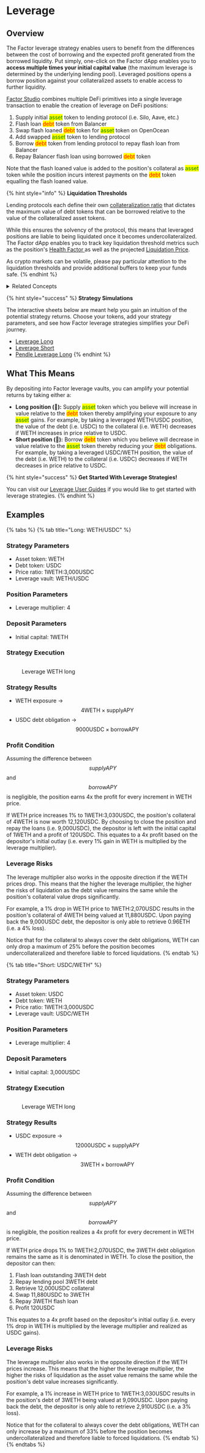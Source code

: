 # Leverage

## Overview

The Factor leverage strategy enables users to benefit from the differences between the cost of borrowing and the expected profit generated from the borrowed liquidity. Put simply, one-click on the Factor dApp enables you to **access multiple times your initial capital value** (the maximum leverage is determined by the underlying lending pool). Leveraged positions opens a borrow position against your collateralized assets to enable access to further liquidity.

[Factor Studio](https://docs.factor.fi/factor-studio/factor-studio) combines multiple DeFi primitives into a single leverage transaction to enable the creation of leverage on DeFi positions:

1. Supply initial <mark style="color:green;">asset</mark> token to lending protocol (i.e. Silo, Aave, etc.)
2. Flash loan <mark style="color:red;">debt</mark> token from Balancer
3. Swap flash loaned <mark style="color:red;">debt</mark> token for <mark style="color:green;">asset</mark> token on OpenOcean
4. Add swapped <mark style="color:green;">asset</mark> token to lending protocol
5. Borrow <mark style="color:red;">debt</mark> token from lending protocol to repay flash loan from Balancer
6. Repay Balancer flash loan using borrowed <mark style="color:red;">debt</mark> token

Note that the flash loaned value is added to the position's collateral as <mark style="color:green;">asset</mark> token while the position incurs interest payments on the <mark style="color:red;">debt</mark> token equalling the flash loaned value.&#x20;

{% hint style="info" %}
**Liquidation Thresholds**

Lending protocols each define their own [collateralization ratio](../../glossary.md#collateralisation-ratio) that dictates the maximum value of debt tokens that can be borrowed relative to the value of the collateralized asset tokens.

While this ensures the solvency of the protocol, this means that leveraged positions are liable to being liquidated once it becomes undercollateralized. The Factor dApp enables you to track key liquidation threshold metrics such as the position's [Health Factor ](../../glossary.md#health-factor)as well as the projected [Liquidation Price](../../glossary.md#liquidation-price).&#x20;

As crypto markets can be volatile, please pay particular attention to the liquidation thresholds and provide additional buffers to keep your funds safe.
{% endhint %}

<details>

<summary>Related Concepts</summary>

* [Collateralized Lending & Borrowing](../../../factor-building-blocks/leverage/concepts/collateralized-lending-and-borrowing.md) -> Borrowing <mark style="color:red;">debt</mark> token from lending protocols by collateralizing <mark style="color:green;">asset</mark> token.
* [Flash Loan](../../../factor-building-blocks/flash-loan/concepts/flash-loan.md) -> Uncollateralized lending that enables the creation of leverage.
* [Market Orders ](../../../factor-building-blocks/swap/concepts/market-orders.md)-> Instant swaps of tokens on Decentralized Exchanges.

</details>

{% hint style="success" %}
**Strategy Simulations**

The interactive sheets below are meant help you gain an intuition of the potential strategy returns. Choose your tokens, add your strategy parameters, and see how Factor leverage strategies simplifies your DeFi journey.

* [Leverage Long](https://docs.google.com/spreadsheets/d/19vwuheFm9lSNzmXJDw7D9VjB9jf4MyBvPeGcDxPzkw0/edit?usp=sharing)
* [Leverage Short](https://docs.google.com/spreadsheets/d/1a7ChR5DjqDwr0ktqIdRPmGYGIv2hlLWDDHKg1OYNPsE/edit?usp=sharing)
* [Pendle Leverage Long](https://docs.google.com/spreadsheets/d/1EzPB9GwADL1NBvRRC-xdisb4Z6WdfUZAQmhxEjIyaP0/edit?usp=sharing)
{% endhint %}

## What This Means

By depositing into Factor leverage vaults, you can amplify your potential returns by taking either a:

* **Long position (**:ox:**):** Supply <mark style="color:green;">asset</mark> token which you believe will increase in value relative to the <mark style="color:red;">debt</mark> token thereby amplifying your exposure to any <mark style="color:green;">asset</mark> gains. For example, by taking a leveraged WETH/USDC position, the value of the debt (i.e. USDC) to the collateral (i.e. WETH) decreases if WETH increases in price relative to USDC.
* **Short position (**:bear:**):** Borrow <mark style="color:red;">debt</mark> token which you believe will decrease in value relative to the <mark style="color:green;">asset</mark> token thereby reducing your <mark style="color:red;">debt</mark> obligations. For example, by taking a leveraged USDC/WETH position, the value of the debt (i.e. WETH) to the collateral (i.e. USDC) decreases if WETH decreases in price relative to USDC.

{% hint style="success" %}
**Get Started With Leverage Strategies!**

You can visit our [Leverage User Guides](../../../factor-studio/studio-discover/leverage-user-guides/) if you would like to get started with leverage strategies.
{% endhint %}

## Examples

{% tabs %}
{% tab title="Long: WETH/USDC" %}
### **Strategy Parameters**

* Asset token: WETH
* Debt token: USDC
* Price ratio: 1WETH:3,000USDC
* Leverage vault: WETH/USDC

### **Position Parameters**

* Leverage multiplier: 4

### **Deposit Parameters**

* Initial capital: 1WETH

### Strategy Execution

<figure><img src="../../../.gitbook/assets/Leverage_LongWETH.png" alt=""><figcaption><p>Leverage WETH long</p></figcaption></figure>

### Strategy Results

* WETH exposure -> $$4\text{WETH}\times{\text{supplyAPY}}$$
* USDC debt obligation -> $$9000\text{USDC}\times{\text{borrowAPY}}$$

### Profit Condition

Assuming the difference between $$supplyAPY$$ and $$borrowAPY$$ is negligible, the position earns 4x the profit for every increment in WETH price.

If WETH price increases 1% to 1WETH:3,030USDC, the position's collateral of 4WETH is now worth 12,120USDC. By choosing to close the position and repay the loans (i.e. 9,000USDC), the depositor is left with the initial capital of 1WETH and a profit of 120USDC. This equates to a 4x profit based on the depositor's initial outlay (i.e. every 1% gain in WETH is multiplied by the leverage multiplier).

### Leverage Risks

The leverage multiplier also works in the opposite direction if the WETH prices drop. This means that the higher the leverage multiplier, the higher the risks of liquidation as the debt value remains the same while the position's collateral value drops significantly.

For example, a 1% drop in WETH price to 1WETH:2,070USDC results in the position's collateral of 4WETH being valued at 11,880USDC. Upon paying back the 9,000USDC debt, the depositor is only able to retrieve 0.96ETH (i.e. a 4% loss).&#x20;

Notice that for the collateral to always cover the debt obligations, WETH can only drop a maximum of 25% before the position becomes undercollateralized and therefore liable to forced liquidations.
{% endtab %}

{% tab title="Short: USDC/WETH" %}
### **Strategy Parameters**

* Asset token: USDC
* Debt token: WETH
* Price ratio: 1WETH:3,000USDC
* Leverage vault: USDC/WETH

### **Position Parameters**

* Leverage multiplier: 4

### **Deposit Parameters**

* Initial capital: 3,000USDC

### Strategy Execution

<figure><img src="../../../.gitbook/assets/Leverage_ShortWETH.png" alt=""><figcaption><p>Leverage WETH long</p></figcaption></figure>

### Strategy Results

* USDC exposure -> $$12000\text{USDC}\times{\text{supplyAPY}}$$
* WETH debt obligation -> $$3\text{WETH}\times{\text{borrowAPY}}$$

### Profit Condition

Assuming the difference between $$supplyAPY$$ and $$borrowAPY$$ is negligible, the position realizes a 4x profit for every decrement in WETH price.

If WETH price drops 1% to 1WETH:2,070USDC, the 3WETH debt obligation remains the same as it is denominated in WETH. To close the position, the depositor can then:

1. Flash loan outstanding 3WETH debt
2. Repay lending pool 3WETH debt
3. Retrieve 12,000USDC collateral
4. Swap 11,880USDC to 3WETH&#x20;
5. Repay 3WETH flash loan
6. Profit 120USDC

This equates to a 4x profit based on the depositor's initial outlay (i.e. every 1% drop in WETH is multiplied by the leverage multiplier and realized as USDC gains).

### Leverage Risks

The leverage multiplier also works in the opposite direction if the WETH prices increase. This means that the higher the leverage multiplier, the higher the risks of liquidation as the asset value remains the same while the position's debt value increases significantly.

For example, a 1% increase in WETH price to 1WETH:3,030USDC results in the position's debt of 3WETH being valued at 9,090USDC. Upon paying back the debt, the depositor is only able to retrieve 2,910USDC (i.e. a 3% loss).&#x20;

Notice that for the collateral to always cover the debt obligations, WETH can only increase by a maximum of 33% before the position becomes undercollateralized and therefore liable to forced liquidations.
{% endtab %}
{% endtabs %}
